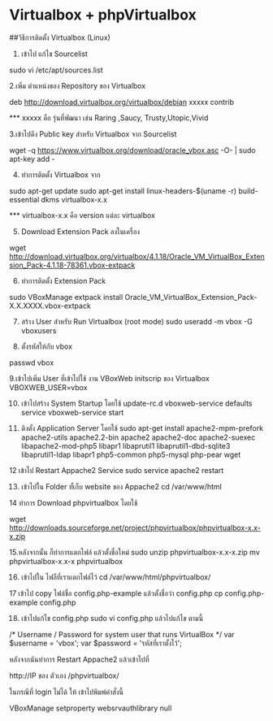 # Virtualbox + phpVirtualbox


##วิธีการติดตั้ง  Virtualbox (Linux)

1. เข้าไป แก้ไข Sourcelist

sudo vi /etc/apt/sources.list

2.เพิ่ม ตำแหน่งของ Repository ของ  Virtualbox

deb http://download.virtualbox.org/virtualbox/debian xxxxx contrib

*** xxxxx คือ  รุ่นที่พัฒนา เช่น Raring ,Saucy, Trusty,Utopic,Vivid

3.เข้าไปดึง Public key สำหรับ Virtualbox จาก Sourcelist

wget -q https://www.virtualbox.org/download/oracle_vbox.asc -O- | sudo apt-key add -

4. ทำการติตตั้ง Virtualbox จาก

sudo apt-get update
sudo apt-get install linux-headers-$(uname -r) build-essential dkms virtualbox-x.x

*** virtualbox-x.x คือ  version แต่ละ virtualbox

5. Download Extension Pack ลงในเครื่อง 

wget http://download.virtualbox.org/virtualbox/4.1.18/Oracle_VM_VirtualBox_Extension_Pack-4.1.18-78361.vbox-extpack

6. ทำการติตตั้ง Extension Pack

sudo VBoxManage extpack install Oracle_VM_VirtualBox_Extension_Pack-X.X.XXXX.vbox-extpack

7. สร้าง User สำหรับ Run Virtualbox (root mode)
sudo useradd -m vbox -G vboxusers 

8. ตั้งรหัสให้กับ vbox 

passwd vbox

9.เข้าไปเพิ่ม  User ที่เข้าไปใช้ งาน VBoxWeb initscrip ของ  Virtualbox
VBOXWEB_USER=vbox

10. เข้าไปสร้าง System Startup โดยใช้
update-rc.d vboxweb-service defaults
service vboxweb-service start 

11. ติงตั้ง Application Server โดยใช้
sudo apt-get install apache2-mpm-prefork apache2-utils apache2.2-bin  apache2 apache2-doc apache2-suexec libapache2-mod-php5 libapr1 libaprutil1 libaprutil1-dbd-sqlite3 libaprutil1-ldap libapr1 php5-common php5-mysql  php-pear wget

12 เข้าไป Restart Appache2 Service
sudo service apache2 restart

13. เข้าไปใน Folder ทั้เก็บ website ของ Appache2 
cd /var/www/html

14 ทำการ Download phpvirtualbox โดยใช้

wget http://downloads.sourceforge.net/project/phpvirtualbox/phpvirtualbox-x.x-x.zip

15.หลังจากนั้น ก็ทำการแตกไฟล์  แล้วตั้งชื่อใหม่ 
sudo unzip phpvirtualbox-x.x-x.zip
mv phpvirtualbox-x.x-x phpvirtualbox 

16. เข้าไปใน ไฟลืที่เราแตกไฟล์ไว้ 
cd /var/www/html/phpvirtualbox/

17 เข้าไป copy ไฟล์ชื่อ config.php-example แล้วตั้งชื่อว่า  config.php
cp config.php-example config.php

18. เข้าไปแก้ไข config.php
sudo vi config.php
แล้วไปแก้ไข ตามนี้

/* Username / Password for system user that runs VirtualBox */
var $username = 'vbox';
var $password = 'รหัสที่เราตั้งไว้';

หลังจากนันทำการ Restart Appache2 แล้วเข้าไปที่

 http://IP ของ ตัวเอง /phpvirtualbox/

ในกรณีที่ login ไม่ได้  ให้ เข้าไปพิมพ์คำสั่งนี้

VBoxManage setproperty websrvauthlibrary null

